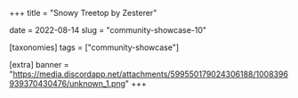 +++
title = "Snowy Treetop by Zesterer"

date = 2022-08-14
slug = "community-showcase-10"

[taxonomies]
tags = ["community-showcase"]

[extra]
banner = "https://media.discordapp.net/attachments/599550179024306188/1008396939370430476/unknown_1.png"
+++
